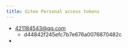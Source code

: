 ```yaml
---
title: Gitee Personal access tokens
---
```


- 421184543@qq.com
	- d44842f245efc7b7e676a0076870482c
-